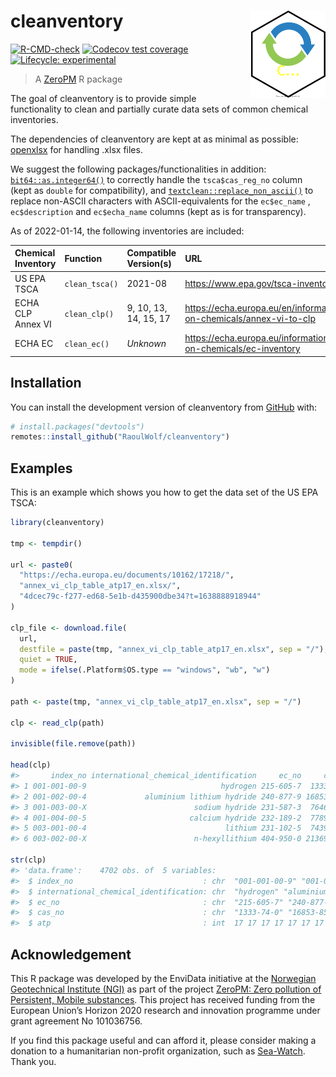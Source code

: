 
<!-- README.md is generated from README.Rmd. Please edit that file -->

# cleanventory <img src="man/figures/logo.svg" align="right" height="139" />

<!-- badges: start -->

[![R-CMD-check](https://github.com/RaoulWolf/cleanventory/workflows/R-CMD-check/badge.svg)](https://github.com/RaoulWolf/cleanventory/actions)
[![Codecov test
coverage](https://codecov.io/gh/RaoulWolf/cleanventory/branch/master/graph/badge.svg)](https://app.codecov.io/gh/RaoulWolf/cleanventory?branch=master)
[![Lifecycle:
experimental](https://img.shields.io/badge/lifecycle-experimental-orange.svg)](https://lifecycle.r-lib.org/articles/stages.html#experimental)
<!-- badges: end -->

> A [ZeroPM](https://zeropm.eu/) R package

The goal of cleanventory is to provide simple functionality to clean and
partially curate data sets of common chemical inventories.

The dependencies of cleanventory are kept at as minimal as possible:
[openxlsx](https://cran.r-project.org/web/packages/openxlsx) for
handling .xlsx files.

We suggest the following packages/functionalities in addition:
[`bit64::as.integer64()`](https://cran.r-project.org/web/packages/bit64)
to correctly handle the `tsca$cas_reg_no` column (kept as `double` for
compatibility), and
[`textclean::replace_non_ascii()`](https://cran.r-project.org/web/packages/textclean)
to replace non-ASCII characters with ASCII-equivalents for the
`ec$ec_name` , `ec$description` and `ec$echa_name` columns (kept as is
for transparency).

As of 2022-01-14, the following inventories are included:

| Chemical Inventory | Function       | Compatible Version(s) | URL                                                                  |
|:-------------------|:---------------|:----------------------|:---------------------------------------------------------------------|
| US EPA TSCA        | `clean_tsca()` | 2021-08               | <https://www.epa.gov/tsca-inventory>                                 |
| ECHA CLP Annex VI  | `clean_clp()`  | 9, 10, 13, 14, 15, 17 | <https://echa.europa.eu/en/information-on-chemicals/annex-vi-to-clp> |
| ECHA EC            | `clean_ec()`   | *Unknown*             | <https://echa.europa.eu/information-on-chemicals/ec-inventory>       |

## Installation

You can install the development version of cleanventory from
[GitHub](https://github.com/) with:

``` r
# install.packages("devtools")
remotes::install_github("RaoulWolf/cleanventory")
```

## Examples

This is an example which shows you how to get the data set of the US EPA
TSCA:

``` r
library(cleanventory)

tmp <- tempdir()

url <- paste0(
  "https://echa.europa.eu/documents/10162/17218/",
  "annex_vi_clp_table_atp17_en.xlsx/",
  "4dcec79c-f277-ed68-5e1b-d435900dbe34?t=1638888918944"
)

clp_file <- download.file(
  url, 
  destfile = paste(tmp, "annex_vi_clp_table_atp17_en.xlsx", sep = "/"),
  quiet = TRUE,
  mode = ifelse(.Platform$OS.type == "windows", "wb", "w")
)

path <- paste(tmp, "annex_vi_clp_table_atp17_en.xlsx", sep = "/")

clp <- read_clp(path)

invisible(file.remove(path))

head(clp)
#>       index_no international_chemical_identification     ec_no     cas_no atp
#> 1 001-001-00-9                              hydrogen 215-605-7  1333-74-0  17
#> 2 001-002-00-4             aluminium lithium hydride 240-877-9 16853-85-3  17
#> 3 001-003-00-X                        sodium hydride 231-587-3  7646-69-7  17
#> 4 001-004-00-5                       calcium hydride 232-189-2  7789-78-8  17
#> 5 003-001-00-4                               lithium 231-102-5  7439-93-2  17
#> 6 003-002-00-X                        n-hexyllithium 404-950-0 21369-64-2  17

str(clp)
#> 'data.frame':    4702 obs. of  5 variables:
#>  $ index_no                             : chr  "001-001-00-9" "001-002-00-4" "001-003-00-X" "001-004-00-5" ...
#>  $ international_chemical_identification: chr  "hydrogen" "aluminium lithium hydride" "sodium hydride" "calcium hydride" ...
#>  $ ec_no                                : chr  "215-605-7" "240-877-9" "231-587-3" "232-189-2" ...
#>  $ cas_no                               : chr  "1333-74-0" "16853-85-3" "7646-69-7" "7789-78-8" ...
#>  $ atp                                  : int  17 17 17 17 17 17 17 17 17 17 ...
```

## Acknowledgement

This R package was developed by the EnviData initiative at the
[Norwegian Geotechnical Institute (NGI)](https://www.ngi.no/eng) as part
of the project [ZeroPM: Zero pollution of Persistent, Mobile
substances](https://zeropm.eu/). This project has received funding from
the European Union’s Horizon 2020 research and innovation programme
under grant agreement No 101036756.

If you find this package useful and can afford it, please consider
making a donation to a humanitarian non-profit organization, such as
[Sea-Watch](https://sea-watch.org/en/). Thank you.
